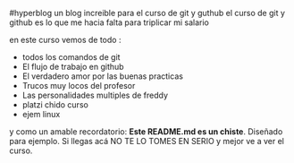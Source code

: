 #hyperblog 
un blog increible para el curso de git y guthub 
el curso de git y github es lo que me hacia falta para triplicar mi salario 

en este curso vemos de todo :
* todos los comandos de git 
* El flujo de trabajo en github
* El verdadero amor por las buenas practicas 
* Trucos muy locos del profesor
* Las personalidades multiples de freddy
* platzi chido curso
* ejem linux

y como un amable recordatorio: **Este README.md es un chiste**. Diseñado para ejemplo.
Si llegas acá NO TE LO TOMES EN SERIO y mejor ve a ver el curso.
